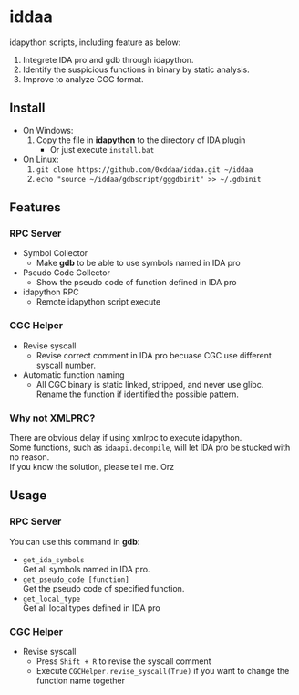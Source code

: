 # iddaa
idapython scripts, including feature as below:

1. Integrete IDA pro and gdb through idapython.
2. Identify the suspicious functions in binary by static analysis.
3. Improve to analyze CGC format.

## Install
- On Windows:
    1. Copy the file in **idapython** to the directory of IDA plugin
        - Or just execute `install.bat`
- On Linux:
    1. `git clone https://github.com/0xddaa/iddaa.git ~/iddaa`
    2. `echo "source ~/iddaa/gdbscript/gggdbinit" >> ~/.gdbinit`

## Features
### RPC Server
- Symbol Collector
    - Make **gdb** to be able to use symbols named in IDA pro
- Pseudo Code Collector
    - Show the pseudo code of function defined in IDA pro
- idapython RPC
    - Remote idapython script execute

### CGC Helper
- Revise syscall
    - Revise correct comment in IDA pro becuase CGC use different syscall number. 
- Automatic function naming
    - All CGC binary is static linked, stripped, and never use glibc.  
    Rename the function if identified the possible pattern.

### Why not XMLPRC?
There are obvious delay if using xmlrpc to execute idapython.  
Some functions, such as `idaapi.decompile`, will let IDA pro be stucked with no reason.  
If you know the solution, please tell me. Orz  

## Usage
### RPC Server
You can use this command in **gdb**:
- `get_ida_symbols`  
    Get all symbols named in IDA pro.
- `get_pseudo_code [function]`  
    Get the pseudo code of specified function.
- `get_local_type`  
    Get all local types defined in IDA pro

### CGC Helper
- Revise syscall
    - Press `Shift + R` to revise the syscall comment
    - Execute `CGCHelper.revise_syscall(True)` if you want to change the function name together
